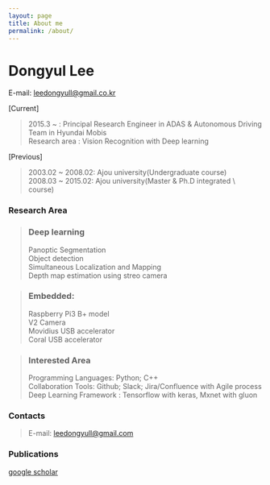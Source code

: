 ```yaml
---
layout: page
title: About me
permalink: /about/
---
```


# Dongyul Lee
E-mail: leedongyull@gmail.co.kr


[Current]

> 2015.3 ~ : Principal Research Engineer in ADAS & Autonomous Driving Team in Hyundai Mobis  
> Research area : Vision Recognition with Deep learning  

[Previous]
> 2003.02 ~ 2008.02: Ajou university(Undergraduate course)  
> 2008.03 ~ 2015.02: Ajou university(Master & Ph.D integrated \  course)  


### Research Area
> ### Deep learning
> Panoptic Segmentation  
> Object detection  
> Simultaneous Localization and Mapping  
> Depth map estimation using streo camera  

> ### Embedded:
> Raspberry Pi3 B+ model  
> V2 Camera  
> Movidius USB accelerator  
> Coral USB accelerator  

> ### Interested Area
> Programming Languages: Python; C++  
> Collaboration Tools: Github; Slack; Jira/Confluence with Agile process  
> Deep Learning Framework : Tensorflow with keras, Mxnet with gluon  

### Contacts
>E-mail: leedongyull@gmail.com  

### Publications
[google scholar](https://scholar.google.co.kr/citations?user=X6e-CywAAAAJ&hl=ko)
